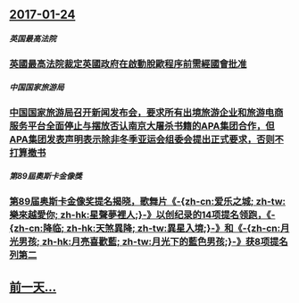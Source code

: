 ## [2017-01-24](/zh/news/2017/01/24/index.md)

##### 英国最高法院
### [英國最高法院裁定英國政府在啟動脫歐程序前需經國會批准](/zh/news/2017/01/24/英國最高法院裁定英國政府在啟動脫歐程序前需經國會批准.md)
##### 中国国家旅游局
### [中国国家旅游局召开新闻发布会，要求所有出境旅游企业和旅游电商服务平台全面停止与摆放否认南京大屠杀书籍的APA集团合作，但APA集团发表声明表示除非冬季亚运会组委会提出正式要求，否则不打算撤书 ](/zh/news/2017/01/24/中国国家旅游局召开新闻发布会-要求所有出境旅游企业和旅游电商服务平台全面停止与摆放否认南京大屠杀书籍的APA集团合作-但.md)
##### 第89屆奧斯卡金像獎
### [第89届奥斯卡金像奖提名揭晓，歌舞片《-{zh-cn:爱乐之城; zh-tw:樂來越愛你; zh-hk:星聲夢裡人;}-》以创纪录的14项提名领跑，《-{zh-cn:降临; zh-hk:天煞異降; zh-tw:異星入境;}-》和《-{zh-cn:月光男孩; zh-hk:月亮喜歡藍; zh-tw:月光下的藍色男孩;}-》获8项提名列第二 ](/zh/news/2017/01/24/第89届奥斯卡金像奖提名揭晓-歌舞片-zh-cn-爱乐之城-zh-tw-樂來越愛你-zh-hk-星聲夢裡人.md)
## [前一天...](/zh/news/2017/01/23/index.md)

